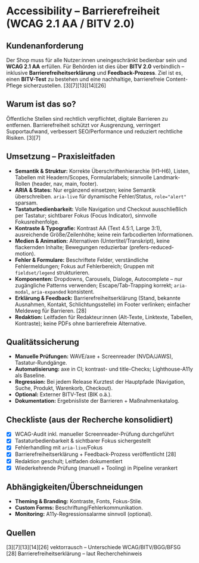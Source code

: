 # Accessibility – Barrierefreiheit (WCAG 2.1 AA / BITV 2.0)

## Kundenanforderung
Der Shop muss für alle Nutzer:innen uneingeschränkt bedienbar sein und **WCAG 2.1 AA** erfüllen. Für Behörden ist dies über **BITV 2.0** verbindlich – inklusive **Barrierefreiheitserklärung** und **Feedback-Prozess**. Ziel ist es, einen **BITV-Test** zu bestehen und eine nachhaltige, barrierefreie Content-Pflege sicherzustellen. [3][7][13][14][26]

## Warum ist das so?
Öffentliche Stellen sind rechtlich verpflichtet, digitale Barrieren zu entfernen. Barrierefreiheit schützt vor Ausgrenzung, verringert Supportaufwand, verbessert SEO/Performance und reduziert rechtliche Risiken. [3][7]

## Umsetzung – Praxisleitfaden
- **Semantik & Struktur:** Korrekte Überschriftenhierarchie (H1–H6), Listen, Tabellen mit Headern/Scopes, Formularlabels; sinnvolle Landmark-Rollen (header, nav, main, footer).  
- **ARIA & States:** Nur ergänzend einsetzen; keine Semantik überschreiben. `aria-live` für dynamische Fehler/Status, `role="alert"` sparsam.  
- **Tastaturbedienbarkeit:** Volle Navigation und Checkout ausschließlich per Tastatur; sichtbarer Fokus (Focus Indicator), sinnvolle Fokusreihenfolge.  
- **Kontraste & Typografie:** Kontrast AA (Text 4.5:1, Large 3:1), ausreichende Größe/Zeilenhöhe; keine rein farbcodierten Informationen.  
- **Medien & Animation:** Alternativen (Untertitel/Transkript), keine flackernden Inhalte; Bewegungen reduzierbar (prefers-reduced-motion).  
- **Fehler & Formulare:** Beschriftete Felder, verständliche Fehlermeldungen; Fokus auf Fehlerbereich; Gruppen mit `fieldset/legend` strukturieren.  
- **Komponenten:** Dropdowns, Carousels, Dialoge, Autocomplete – nur zugängliche Patterns verwenden; Escape/Tab-Trapping korrekt; `aria-modal`, `aria-expanded` konsistent.  
- **Erklärung & Feedback:** Barrierefreiheitserklärung (Stand, bekannte Ausnahmen, Kontakt, Schlichtungsstelle) im Footer verlinken; einfacher Meldeweg für Barrieren. [28]  
- **Redaktion:** Leitfaden für Redakteur:innen (Alt-Texte, Linktexte, Tabellen, Kontraste); keine PDFs ohne barrierefreie Alternative.

## Qualitätssicherung
- **Manuelle Prüfungen:** WAVE/axe + Screenreader (NVDA/JAWS), Tastatur-Rundgänge.  
- **Automatisierung:** axe in CI; kontrast- und title-Checks; Lighthouse-A11y als Baseline.  
- **Regression:** Bei jedem Release Kurztest der Hauptpfade (Navigation, Suche, Produkt, Warenkorb, Checkout).  
- **Optional:** Externer BITV-Test (BIK o.ä.).  
- **Dokumentation:** Ergebnisliste der Barrieren + Maßnahmenkatalog.

## Checkliste (aus der Recherche konsolidiert)
- [x] WCAG-Audit inkl. manueller Screenreader-Prüfung durchgeführt  
- [x] Tastaturbedienbarkeit & sichtbarer Fokus sichergestellt  
- [x] Fehlerhandling mit `aria-live`/Fokus  
- [x] Barrierefreiheitserklärung + Feedback-Prozess veröffentlicht [28]  
- [x] Redaktion geschult; Leitfaden dokumentiert  
- [x] Wiederkehrende Prüfung (manuell + Tooling) in Pipeline verankert

## Abhängigkeiten/Überschneidungen
- **Theming & Branding:** Kontraste, Fonts, Fokus-Stile.  
- **Custom Forms:** Beschriftung/Fehlerkommunikation.  
- **Monitoring:** A11y-Regressionsalarme sinnvoll (optional).

## Quellen
[3][7][13][14][26] vektorrausch – Unterschiede WCAG/BITV/BGG/BFSG  
[28] Barrierefreiheitserklärung – laut Recherchehinweis
